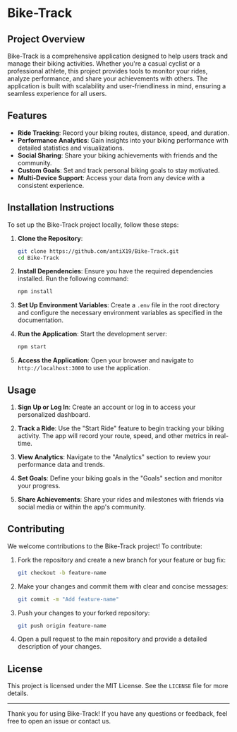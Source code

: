 # Bike-Track

## Project Overview
Bike-Track is a comprehensive application designed to help users track and manage their biking activities. Whether you're a casual cyclist or a professional athlete, this project provides tools to monitor your rides, analyze performance, and share your achievements with others. The application is built with scalability and user-friendliness in mind, ensuring a seamless experience for all users.

## Features
- **Ride Tracking**: Record your biking routes, distance, speed, and duration.
- **Performance Analytics**: Gain insights into your biking performance with detailed statistics and visualizations.
- **Social Sharing**: Share your biking achievements with friends and the community.
- **Custom Goals**: Set and track personal biking goals to stay motivated.
- **Multi-Device Support**: Access your data from any device with a consistent experience.

## Installation Instructions
To set up the Bike-Track project locally, follow these steps:

1. **Clone the Repository**:
   ```bash
   git clone https://github.com/antiX19/Bike-Track.git
   cd Bike-Track
   ```

2. **Install Dependencies**:
   Ensure you have the required dependencies installed. Run the following command:
   ```bash
   npm install
   ```

3. **Set Up Environment Variables**:
   Create a `.env` file in the root directory and configure the necessary environment variables as specified in the documentation.

4. **Run the Application**:
   Start the development server:
   ```bash
   npm start
   ```

5. **Access the Application**:
   Open your browser and navigate to `http://localhost:3000` to use the application.

## Usage
1. **Sign Up or Log In**:
   Create an account or log in to access your personalized dashboard.

2. **Track a Ride**:
   Use the "Start Ride" feature to begin tracking your biking activity. The app will record your route, speed, and other metrics in real-time.

3. **View Analytics**:
   Navigate to the "Analytics" section to review your performance data and trends.

4. **Set Goals**:
   Define your biking goals in the "Goals" section and monitor your progress.

5. **Share Achievements**:
   Share your rides and milestones with friends via social media or within the app's community.

## Contributing
We welcome contributions to the Bike-Track project! To contribute:

1. Fork the repository and create a new branch for your feature or bug fix:
   ```bash
   git checkout -b feature-name
   ```

2. Make your changes and commit them with clear and concise messages:
   ```bash
   git commit -m "Add feature-name"
   ```

3. Push your changes to your forked repository:
   ```bash
   git push origin feature-name
   ```

4. Open a pull request to the main repository and provide a detailed description of your changes.

## License
This project is licensed under the MIT License. See the `LICENSE` file for more details.

---
Thank you for using Bike-Track! If you have any questions or feedback, feel free to open an issue or contact us.
